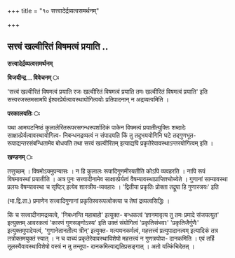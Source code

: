 +++
title = "१० सत्त्वादेर्द्रव्यत्वसमर्थनम्"

+++


## सत्त्वं खल्वीरितं विषमत्वं प्रयाति ..

**सत्त्वादेर्द्रव्यत्वसमर्थनम्**

**विजयीन्द्र... विवेचनम् ः**

'सत्त्वं खल्वीरितं विषमत्वं प्रयाति रजः खल्वीरितं विषमत्वं प्रयाति तमः खल्वीरितं विषमत्वं प्रयाति' इति सत्त्वरजस्तमसामपि ईश्वरप्रेर्यत्वावस्थायोगित्वयोः प्रतिपादनान् न अद्रव्यत्वमिति ।

**परकालयतिः ः**

यथा आमघटनिष्ठं कुलालेरितरूपरसगन्धस्पर्शादिकं पाकेन विषमत्वं प्रयातीत्युक्तिः शब्दादेः साक्षात्प्रेर्यत्वावस्थायोगित्व- निबन्धनद्रव्यत्वं न संपादयति किं तु तदुभययोगिनि घटे तद्गुणभूत- रूपाद्यन्तरसंबन्धितामेव बोधयति तथा सत्त्वं खल्वीरितम् इत्याद्यपि प्रकृतेरेवावस्थाऽन्तरयोगित्वम् इति ।

**खण्डनम् ः**

तत्तुच्छम् । विषमोऽयमुपन्यासः । न हि कुलालः रूपादिगुणमीरयतीति कोऽपि व्यवहरति । नापि रूपं विषमावस्थां प्रयातीति । अत्र पुनः सत्त्वादीनामेव साक्षात्प्रेर्यत्वं वैषम्यावस्थाप्राप्तिश्चोच्येते । गुणानां साम्यावस्था प्रलयः वैषम्यावस्था च सृष्टिर् इत्येव शास्त्रीय-व्यवहारः । 'द्वितीया प्रकृतिः प्रोक्ता तद्रूपा हि गुणास्त्रयः' इति

(भा.द्वि.ता.) प्रमाणेन सत्त्वादिगुणानां प्रकृतिस्वरूपत्वोक्त्या च तेषां द्रव्यत्वसिद्धिः ।

किं च सत्त्वादीनामद्रव्यत्वे, 'निबध्नन्ति महाबाहो' इत्युक्त- बन्धकत्वं ‘ज्ञानमावृत्य तु तमः प्रमादे संजयत्युत' इत्युक्तम् आवरकत्वं 'कारणं गुणसङ्गोऽस्य' इति उक्तं संयोगित्वं 'प्रकृतिसंभवाः' 'प्रकृतिजैर्गुणैः' इत्युक्तमुपादेयत्वं, 'गुणानेतानतीत्य त्रीन्' इत्युक्त- मत्ययनकर्मत्वं, महत्तत्त्वं प्रत्युपादानत्वम् इत्यादिकं तत्र तत्रोक्तमयुक्तं स्यात् । न च वाच्यं प्रकृतेरेवावस्थाविशेषो महत्तत्त्वं न गुणत्रयोपा- दानकमिति । एवं तर्हि तूलस्यैवावस्थाविशेषो वस्त्रं न तु तन्तूपा- दानकमित्याद्यतिप्रसङ्गात् । अतो यत्किंचिदेतत् ।

